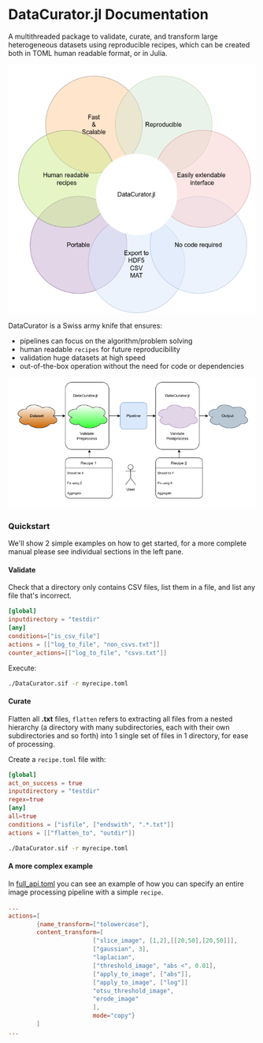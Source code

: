 # DataCurator.jl Documentation
A multithreaded package to validate, curate, and transform large heterogeneous datasets using reproducible recipes, which can be created both in TOML human readable format, or in Julia.

![Concept](assets/venn.png)

DataCurator is a Swiss army knife that ensures:
- pipelines can focus on the algorithm/problem solving
- human readable `recipes` for future reproducibility
- validation huge datasets at high speed
- out-of-the-box operation without the need for code or dependencies

![Concept](assets/whatami.png)

### Quickstart
We'll show 2 simple examples on how to get started, for a more complete manual please see individual sections in the left pane.
#### Validate
Check that a directory only contains CSV files, list them in a file, and list any file that's incorrect.
```toml
[global]
inputdirectory = "testdir"
[any]
conditions=["is_csv_file"]
actions = [["log_to_file", "non_csvs.txt"]]
counter_actions=[["log_to_file", "csvs.txt"]]
```
Execute:
```bash
./DataCurator.sif -r myrecipe.toml
```
#### Curate
Flatten all **.txt** files, `flatten` refers to extracting all files from a nested hierarchy (a directory with many subdirectories, each with their own subdirectories and so forth) into 1 single set of files in 1 directory, for ease of processing.

Create a `recipe.toml` file with:
```toml
[global]
act_on_success = true
inputdirectory = "testdir"
regex=true
[any]
all=true
conditions = ["isfile", ["endswith", ".*.txt"]]
actions = [["flatten_to", "outdir"]]
```

```bash
./DataCurator.sif -r myrecipe.toml
```


#### A more complex example
In [full_api.toml](../../example_recipes/full_api.toml) you can see an example of how you can specify an entire image processing pipeline with a simple `recipe`.
```toml
...
actions=[
        {name_transform=["tolowercase"],
        content_transform=[
                        ["slice_image", [1,2],[[20,50],[20,50]]],
                        ["gaussian", 3],
                        "laplacian",
                        ["threshold_image", "abs <", 0.01],
                        ["apply_to_image", ["abs"]],
                        ["apply_to_image", ["log"]]
                        "otsu_threshold_image",
                        "erode_image"
                        ],
                        mode="copy"}
        ]
...
```

